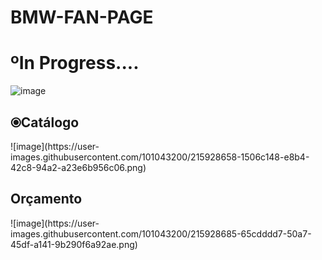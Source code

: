 # BMW-FAN-PAGE
<h1>ºIn Progress....</h1>

![image](https://user-images.githubusercontent.com/101043200/215928604-3170580c-e5ab-4394-a121-1318238087fd.png)

<h2>⦿Catálogo</h2>
![image](https://user-images.githubusercontent.com/101043200/215928658-1506c148-e8b4-42c8-94a2-a23e6b956c06.png)

<h2>Orçamento</h2>
![image](https://user-images.githubusercontent.com/101043200/215928685-65cdddd7-50a7-45df-a141-9b290f6a92ae.png)

